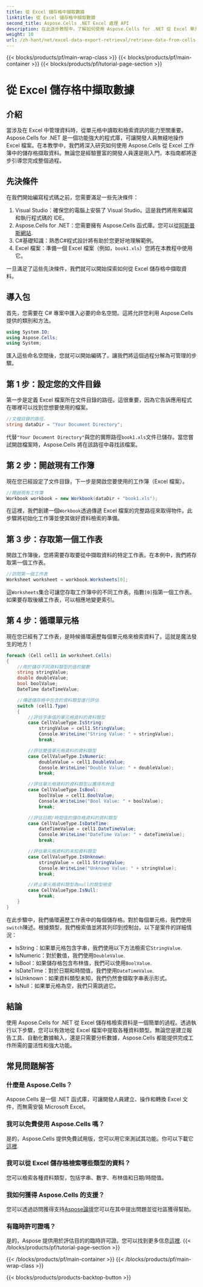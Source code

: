 ```yaml
---
title: 從 Excel 儲存格中擷取數據
linktitle: 從 Excel 儲存格中擷取數據
second_title: Aspose.Cells .NET Excel 處理 API
description: 在此逐步教程中，了解如何使用 Aspose.Cells for .NET 從 Excel 單元格檢索數據，非常適合初學者和經驗豐富的開發人員。
weight: 10
url: /zh-hant/net/excel-data-export-retrieval/retrieve-data-from-cells-in-excel/
---
```


{{< blocks/products/pf/main-wrap-class >}}
{{< blocks/products/pf/main-container >}}
{{< blocks/products/pf/tutorial-page-section >}}

# 從 Excel 儲存格中擷取數據

## 介紹

當涉及在 Excel 中管理資料時，從單元格中讀取和檢索資訊的能力至關重要。 Aspose.Cells for .NET 是一個功能強大的程式庫，可讓開發人員無縫地操作 Excel 檔案。在本教學中，我們將深入研究如何使用 Aspose.Cells 從 Excel 工作簿中的儲存格擷取資料。無論您是經驗豐富的開發人員還是剛入門，本指南都將逐步引導您完成整個過程。

## 先決條件

在我們開始編寫程式碼之前，您需要滿足一些先決條件：

1. Visual Studio：確保您的電腦上安裝了 Visual Studio。這是我們將用來編寫和執行程式碼的 IDE。
2.  Aspose.Cells for .NET：您需要擁有 Aspose.Cells 函式庫。您可以從[阿斯普斯網站](https://releases.aspose.com/cells/net/).
3. C#基礎知識：熟悉C#程式設計將有助於您更好地理解範例。
4. Excel 檔案：準備一個 Excel 檔案（例如，`book1.xls`）您將在本教程中使用它。

一旦滿足了這些先決條件，我們就可以開始探索如何從 Excel 儲存格中擷取資料。

## 導入包

首先，您需要在 C# 專案中匯入必要的命名空間。這將允許您利用 Aspose.Cells 提供的類別和方法。

```csharp
using System.IO;
using Aspose.Cells;
using System;
```

匯入這些命名空間後，您就可以開始編碼了。讓我們將這個過程分解為可管理的步驟。

## 第 1 步：設定您的文件目錄

第一步是定義 Excel 檔案所在文件目錄的路徑。這很重要，因為它告訴應用程式在哪裡可以找到您想要使用的檔案。


```csharp
//文檔目錄的路徑。
string dataDir = "Your Document Directory";
```

代替`"Your Document Directory"`與您的實際路徑`book1.xls`文件已儲存。當您嘗試開啟檔案時，Aspose.Cells 將在該路徑中尋找該檔案。

## 第 2 步：開啟現有工作簿

現在您已經設定了文件目錄，下一步是開啟您要使用的工作簿（Excel 檔案）。


```csharp
//開啟現有工作簿
Workbook workbook = new Workbook(dataDir + "book1.xls");
```

在這裡，我們創建一個`Workbook`透過傳遞 Excel 檔案的完整路徑來取得物件。此步驟將初始化工作簿並使其做好資料檢索的準備。

## 第 3 步：存取第一個工作表

開啟工作簿後，您將需要存取要從中擷取資料的特定工作表。在本例中，我們將存取第一個工作表。


```csharp
//訪問第一個工作表
Worksheet worksheet = workbook.Worksheets[0];
```

這`Worksheets`集合可讓您存取工作簿中的不同工作表。指數`[0]`指第一個工作表。如果要存取後續工作表，可以相應地變更索引。

## 第 4 步：循環單元格

現在您已經有了工作表，是時候循環遍歷每個單元格來檢索資料了。這就是魔法發生的地方！


```csharp
foreach (Cell cell1 in worksheet.Cells)
{
    //用於儲存不同資料類型的值的變數
    string stringValue;
    double doubleValue;
    bool boolValue;
    DateTime dateTimeValue;

    //傳遞儲存格中包含的資料類型進行評估
    switch (cell1.Type)
    {
        //評估字串值的單元格資料的資料類型
        case CellValueType.IsString:
            stringValue = cell1.StringValue;
            Console.WriteLine("String Value: " + stringValue);
            break;

        //評估雙值單元格資料的資料類型
        case CellValueType.IsNumeric:
            doubleValue = cell1.DoubleValue;
            Console.WriteLine("Double Value: " + doubleValue);
            break;

        //評估單元格資料的資料類型以獲得布林值
        case CellValueType.IsBool:
            boolValue = cell1.BoolValue;
            Console.WriteLine("Bool Value: " + boolValue);
            break;

        //評估日期/時間值的儲存格資料的資料類型
        case CellValueType.IsDateTime:
            dateTimeValue = cell1.DateTimeValue;
            Console.WriteLine("DateTime Value: " + dateTimeValue);
            break;

        //評估單元格資料的未知資料類型
        case CellValueType.IsUnknown:
            stringValue = cell1.StringValue;
            Console.WriteLine("Unknown Value: " + stringValue);
            break;

        //終止單元格資料類型為null的類型檢查
        case CellValueType.IsNull:
            break;
    }
}
```

在此步驟中，我們循環遍歷工作表中的每個儲存格。對於每個單元格，我們使用`switch`陳述。根據類型，我們檢索值並將其列印到控制台。以下是案件的詳細情況：

-  IsString：如果單元格包含字串，我們使用以下方法檢索它`StringValue`.
- IsNumeric：對於數值，我們使用`DoubleValue`.
- IsBool：如果儲存格包含布林值，我們可以使用`BoolValue`.
- IsDateTime：對於日期和時間值，我們使用`DateTimeValue`.
- IsUnknown：如果資料類型未知，我們仍然會擷取字串表示形式。
- IsNull：如果單元格為空，我們只需跳過它。

## 結論

使用 Aspose.Cells for .NET 從 Excel 儲存格檢索資料是一個簡單的過程。透過執行以下步驟，您可以有效地從 Excel 檔案中提取各種資料類型。無論您是建立報告工具、自動化數據輸入，還是只需要分析數據，Aspose.Cells 都能提供完成工作所需的靈活性和強大功能。

## 常見問題解答

### 什麼是 Aspose.Cells？  
Aspose.Cells 是一個 .NET 函式庫，可讓開發人員建立、操作和轉換 Excel 文件，而無需安裝 Microsoft Excel。

### 我可以免費使用 Aspose.Cells 嗎？  
是的，Aspose.Cells 提供免費試用版，您可以用它來測試其功能。你可以下載它[這裡](https://releases.aspose.com/).

### 我可以從 Excel 儲存格檢索哪些類型的資料？  
您可以檢索各種資料類型，包括字串、數字、布林值和日期/時間值。

### 我如何獲得 Aspose.Cells 的支援？  
您可以透過訪問獲得支持[Aspose論壇](https://forum.aspose.com/c/cells/9)您可以在其中提出問題並從社區獲得幫助。

### 有臨時許可證嗎？  
是的，Aspose 提供用於評估目的的臨時許可證。您可以找到更多信息[這裡](https://purchase.aspose.com/temporary-license/).
{{< /blocks/products/pf/tutorial-page-section >}}

{{< /blocks/products/pf/main-container >}}
{{< /blocks/products/pf/main-wrap-class >}}

{{< blocks/products/products-backtop-button >}}
